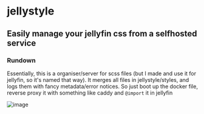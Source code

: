 # jellystyle
## Easily manage your jellyfin css from a selfhosted service

### Rundown
Essentially, this is a organiser/server for scss files (but I made and use it for jellyfin, so it's named that way).
It merges all files in jellystyle/styles, and logs them with fancy metadata/error notices.
So just boot up the docker file, reverse proxy it with something like caddy and `@import` it in jellyfin

![image](https://github.com/user-attachments/assets/75fb4b29-ddc9-4359-83eb-1498d3b1b0f1)

